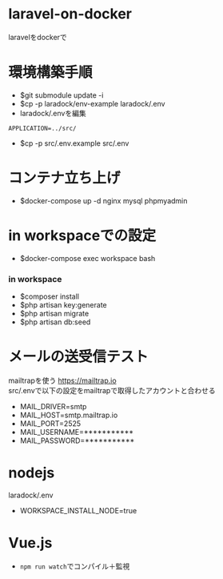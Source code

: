 # laravel-on-docker
laravelをdockerで


# 環境構築手順
- $git submodule update -i
- $cp -p laradock/env-example laradock/.env
- laradock/.envを編集
```
APPLICATION=../src/
```
- $cp -p src/.env.example src/.env

# コンテナ立ち上げ
- $docker-compose up -d nginx mysql phpmyadmin


# in workspaceでの設定
- $docker-compose exec workspace bash
### in workspace
- $composer install
- $php artisan key:generate
- $php artisan migrate
- $php artisan db:seed


# メールの送受信テスト
mailtrapを使う https://mailtrap.io  
src/.envで以下の設定をmailtrapで取得したアカウントと合わせる  
- MAIL_DRIVER=smtp
- MAIL_HOST=smtp.mailtrap.io
- MAIL_PORT=2525
- MAIL_USERNAME=***********
- MAIL_PASSWORD=***********

# nodejs
laradock/.env
- WORKSPACE_INSTALL_NODE=true

# Vue.js
- `npm run watch`でコンパイル＋監視
